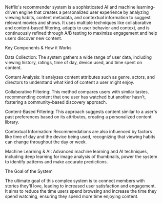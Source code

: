 Netflix's recommender system is a sophisticated AI and machine learning-driven engine that creates a personalized user experience by analyzing viewing habits, content metadata, and contextual information to suggest relevant movies and shows. It uses multiple techniques like collaborative and content-based filtering, adapts to user behavior and context, and is continuously refined through A/B testing to maximize engagement and help users discover new content. 


Key Components & How it Works

Data Collection: The system gathers a wide range of user data, including viewing history, ratings, time of day, device used, and time spent on content.

Content Analysis: It analyzes content attributes such as genre, actors, and directors to understand what kind of content a user might enjoy. 

Collaborative Filtering: This method compares users with similar tastes, recommending content that one user has watched but another hasn't, fostering a community-based discovery approach. 

Content-Based Filtering: This approach suggests content similar to a user's past preferences based on its attributes, creating a personalized content library. 

Contextual Information: Recommendations are also influenced by factors like time of day and the device being used, recognizing that viewing habits can change throughout the day or week. 

Machine Learning & AI: Advanced machine learning and AI techniques, including deep learning for image analysis of thumbnails, power the system to identify patterns and make accurate predictions. 

The Goal of the System

The ultimate goal of this complex system is to connect members with stories they'll love, leading to increased user satisfaction and engagement. It aims to reduce the time users spend browsing and increase the time they spend watching, ensuring they spend more time enjoying content. 
